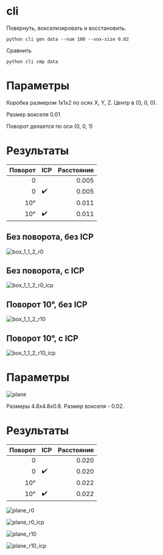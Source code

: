 # cli

Повернуть, вокселизировать и восстановить.

```shell
python cli gen data --num 100 --vox-size 0.02
```

Сравнить
```shell
python cli cmp data
```

# Параметры

Коробка размером 1x1x2 по осях X, Y, Z. Центр в (0, 0, 0).

Размер вокселя 0.01

Поворот делается по оси (0, 0, 1)

# Результаты

|  Поворот | ICP                | Расстояние |
|---------:|--------------------|-----------:|
|        0 |                    |      0.005 |
|        0 | :heavy_check_mark: |      0.005 |
| 10&#xb0; |                    |      0.011 |
| 10&#xb0; | :heavy_check_mark: |      0.011 |

## Без поворота, без ICP

![box_1_1_2_r0](static/box_1_1_2_r0.png)

## Без поворота, с ICP

![box_1_1_2_r0_icp](static/box_1_1_2_r0_icp.png)

## Поворот 10&#xb0;, без ICP

![box_1_1_2_r10](static/box_1_1_2_r10.png)

## Поворот 10&#xb0;, с ICP

![box_1_1_2_r10_icp](static/box_1_1_2_r10_icp.png)

# Параметры

![plane](https://ars.els-cdn.com/content/image/1-s2.0-S2214657116300065-gr004_lrg.jpg)

Размеры 4.8x4.8x0.8.
Размер вокселя - 0.02.

# Результаты

|  Поворот | ICP                | Расстояние |
|---------:|--------------------|-----------:|
|        0 |                    |      0.020 |
|        0 | :heavy_check_mark: |      0.020 |
| 10&#xb0; |                    |      0.022 |
| 10&#xb0; | :heavy_check_mark: |      0.022 |

![plane_r0](static/plane_r0.png)

![plane_r0_icp](static/plane_r0_icp.png)

![plane_r10](static/plane_r10.png)

![plane_r10_icp](static/plane_r10_icp.png)
